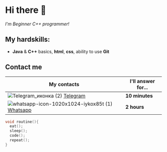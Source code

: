 # Hi there 👋

*I'm Beginner С++ programmer!*

## My hardskills:
* **Java** & **C++** basics, **html**, **css**, ability to use **Git**
## Contact me
|My contacts|I'll answer for...|
|--------------|--------------|
|![Telegram_иконка (2)](https://github.com/user-attachments/assets/9dc9eec1-33c4-4680-80b6-9c4a8f87a9af) [Telegram](https://t.me/mrdan1kk)|**10 minutes**|
|![whatsapp-icon-1020x1024-iykox85t (1)](https://github.com/user-attachments/assets/8c7225ef-1237-440a-8e47-ef6d3be5de71) [Whatsapp](https://api.whatsapp.com/send?phone=79187669909)|**2 hours**|    

```C++
void routine(){
  eat();
  sleep();
  code();
  repeat();
}
```



